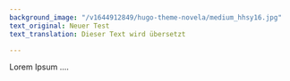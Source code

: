 ```yaml
---
background_image: "/v1644912849/hugo-theme-novela/medium_hhsy16.jpg"
text_original: Neuer Test
text_translation: Dieser Text wird übersetzt

---
```

Lorem Ipsum ....